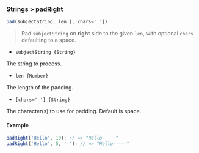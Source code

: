 ### [Strings](../) > padRight

```js
pad(subjectString, len [, chars=' '])
```

> Pad `subjectString` on **right** side to the given `len`, with optional `chars` defaulting to a space.

- `subjectString {String}`

The string to process.

- `len {Number}`

The length of the padding.

- `[chars=' '] {String}`

The character(s) to use for padding. Default is space.

#### Example
```js
padRight('Hello', 10); // => "Hello     "
padRight('Hello', 5, '-'); // => "Hello-----"
```
